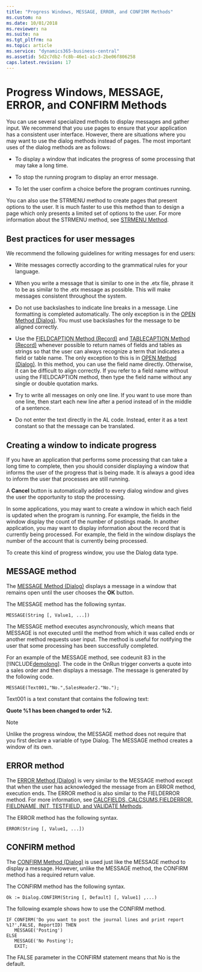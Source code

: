 ```yaml
---
title: "Progress Windows, MESSAGE, ERROR, and CONFIRM Methods"
ms.custom: na
ms.date: 10/01/2018
ms.reviewer: na
ms.suite: na
ms.tgt_pltfrm: na
ms.topic: article
ms.service: "dynamics365-business-central"
ms.assetid: 5d2c7db2-fc8b-46e1-a1c3-2be06f806258
caps.latest.revision: 17
---
```




# Progress Windows, MESSAGE, ERROR, and CONFIRM Methods
You can use several specialized methods to display messages and gather input. We recommend that you use pages to ensure that your application has a consistent user interface. However, there are situations where you may want to use the dialog methods instead of pages. The most important uses of the dialog methods are as follows:  

-   To display a window that indicates the progress of some processing that may take a long time.  

-   To stop the running program to display an error message.  

-   To let the user confirm a choice before the program continues running.  

 You can also use the STRMENU method to create pages that present options to the user. It is much faster to use this method than to design a page which only presents a limited set of options to the user. For more information about the STRMENU method, see [STRMENU Method](methods/devenv-STRMENU-Method.md).  

## Best practices for user messages  
 We recommend the following guidelines for writing messages for end users:  

-   Write messages correctly according to the grammatical rules for your language.  

-   When you write a message that is similar to one in the .etx file, phrase it to be as similar to the .etx message as possible. This will make messages consistent throughout the system.  

-   Do not use backslashes to indicate line breaks in a message. Line formatting is completed automatically. The only exception is in the [OPEN Method \(Dialog\)](methods/devenv-OPEN-Method-Dialog.md). You must use backslashes for the message to be aligned correctly.  

-   Use the [FIELDCAPTION Method \(Record\)](methods/devenv-FIELDCAPTION-Method-Record.md) and [TABLECAPTION Method \(Record\)](methods/devenv-TABLECAPTION-Method-Record.md) whenever possible to return names of fields and tables as strings so that the user can always recognize a term that indicates a field or table name. The only exception to this is in [OPEN Method \(Dialog\)](methods/devenv-OPEN-Method-Dialog.md). In this method, you can use the field name directly. Otherwise, it can be difficult to align correctly. If you refer to a field name without using the FIELDCAPTION method, then type the field name without any single or double quotation marks.  

-   Try to write all messages on only one line. If you want to use more than one line, then start each new line after a period instead of in the middle of a sentence.  

-   Do not enter the text directly in the AL code. Instead, enter it as a text constant so that the message can be translated.  

## Creating a window to indicate progress  
 If you have an application that performs some processing that can take a long time to complete, then you should consider displaying a window that informs the user of the progress that is being made. It is always a good idea to inform the user that processes are still running.  

 A **Cancel** button is automatically added to every dialog window and gives the user the opportunity to stop the processing.  

 In some applications, you may want to create a window in which each field is updated when the program is running. For example, the fields in the window display the count of the number of postings made. In another application, you may want to display information about the record that is currently being processed. For example, the field in the window displays the number of the account that is currently being processed.  

 To create this kind of progress window, you use the Dialog data type.  
 <!-- 
 For more information, see [How to: Create a Progress Window](How-to-Create-a-Progress-Window.md).  
 -->

## MESSAGE method  
 The [MESSAGE Method \(Dialog\)](methods/devenv-MESSAGE-Method-Dialog.md) displays a message in a window that remains open until the user chooses the **OK** button.  

 The MESSAGE method has the following syntax.  

```  
MESSAGE(String [, Value1, ...])  
```  

 The MESSAGE method executes asynchronously, which means that MESSAGE is not executed until the method from which it was called ends or another method requests user input. The method is useful for notifying the user that some processing has been successfully completed.  

 For an example of the MESSAGE method, see codeunit 83 in the [!INCLUDE[demolong](includes/demolong_md.md)]. The code in the OnRun trigger converts a quote into a sales order and then displays a message. The message is generated by the following code.  

```  
MESSAGE(Text001,"No.",SalesHeader2."No.");  
```  

 Text001 is a text constant that contains the following text:  

 **Quote %1 has been changed to order %2.**  

> [!NOTE]  
>  Unlike the progress window, the MESSAGE method does not require that you first declare a variable of type Dialog. The MESSAGE method creates a window of its own.  

## ERROR method  
 The [ERROR Method \(Dialog\)](methods/devenv-ERROR-Method-Dialog.md) is very similar to the MESSAGE method except that when the user has acknowledged the message from an ERROR method, execution ends. The ERROR method is also similar to the FIELDERROR method. For more information, see [CALCFIELDS, CALCSUMS,FIELDERROR, FIELDNAME, INIT, TESTFIELD, and VALIDATE Methods](devenv-CALCFIELDS-CALCSUMS-FIELDERROR-FIELDNAME-INIT-TESTFIELD-and-VALIDATE-Methods.md).  

 The ERROR method has the following syntax.  

```  
ERROR(String [, Value1, ...])  
```  

## CONFIRM method  
 The [CONFIRM Method \(Dialog\)](methods/devenv-CONFIRM-Method-Dialog.md) is used just like the MESSAGE method to display a message. However, unlike the MESSAGE method, the CONFIRM method has a required return value.  

 The CONFIRM method has the following syntax.  

```  
Ok := Dialog.CONFIRM(String [, Default] [, Value1] ,...)  
```  

 The following example shows how to use the CONFIRM method.  

```  
IF CONFIRM('Do you want to post the journal lines and print report %1?',FALSE, ReportID) THEN  
   MESSAGE('Posting')  
ELSE  
   MESSAGE('No Posting');  
   EXIT;  
```  

 The FALSE parameter in the CONFIRM statement means that No is the default.
